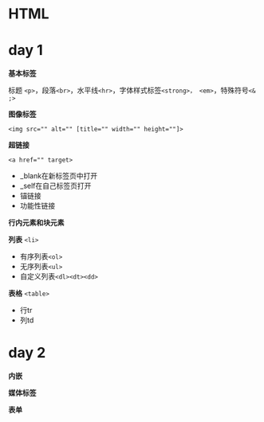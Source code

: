 # HTML

# day 1
**基本标签**

标题 `<p>`，段落`<br>`，水平线`<hr>`，字体样式标签`<strong>， <em>`，特殊符号`<& ;>`

**图像标签**

`<img src="" alt="" [title="" width="" height=""]>`

**超链接**

`<a href="" target>`
- \_blank在新标签页中打开
- \_self在自己标签页打开
- 锚链接
- 功能性链接

**行内元素和块元素**

**列表**
`<li>`
- 有序列表`<ol>`
- 无序列表`<ul>`
- 自定义列表`<dl><dt><dd>`

**表格**
`<table>`
- 行tr
- 列td


# day 2
**内嵌**


**媒体标签**

**表单**
